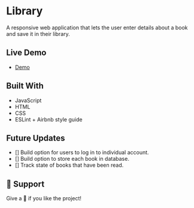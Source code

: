 # Library

A responsive web application that lets the user enter details about a book and save it
in their library.

## Live Demo

- [Demo](https://mrdustinmiller.github.io/Library/)

## Built With

- JavaScript
- HTML
- CSS
- ESLint + Airbnb style guide

## Future Updates

- [] Build option for users to log in to individual account.
- [] Build option to store each book in database.
- [] Track state of books that have been read.

## 🤝 Support

Give a 🌟 if you like the project!
